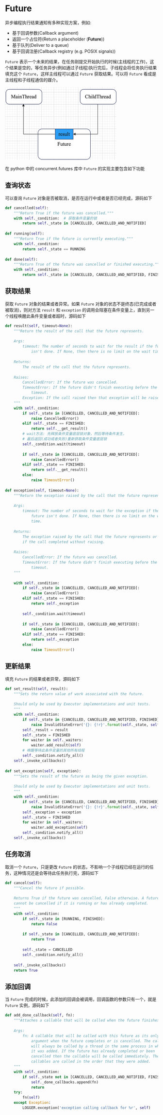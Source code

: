 # Future

异步编程执行结果通知有多种实现方案，例如:
+ 基于回调参数(Callback argument)
+ 返回一个占位符(Return a placeholder (**Future**))
+ 基于队列(Deliver to a queue)
+ 基于回调注册(Callback registry (e.g. POSIX signals))

`Future` 表示一个未来的结果，在任务刚提交开始执行的时候(主线程的工作)，这个结果是空的，等任务异步(例如通过子线程)执行完后，子线程会将任务执行结果填充这个 `Future`，这样主线程可以通过 `Future` 获取结果。可以将 `Future` 看成是主线程和子线程通信的媒介。

<img src="https://github.com/yangliuqing5470/blog/blob/master/python-futures/images/python-futures/image-20221007132036991.png" alt="image-20221011220341438" style="zoom:50%;" />
<!-- ![futures](https://github.com/yangliuqing5470/blog/blob/master/python-futures/images/python-futures/image-20221007132036991.png?raw=true) -->

在 python 中的 concurrent.futures 库中 `Future` 的实现主要包含如下功能

## 查询状态

可以查询 `Future` 对象是否被取消，是否在运行中或者是否已经完成，源码如下

```python
def cancelled(self):
    """Return True if the future was cancelled."""
    with self._condition:  # 获取条件变量的锁
        return self._state in [CANCELLED, CANCELLED_AND_NOTIFIED]

def running(self):
    """Return True if the future is currently executing."""
    with self._condition:
        return self._state == RUNNING

def done(self):
    """Return True of the future was cancelled or finished executing."""
    with self._condition:
        return self._state in [CANCELLED, CANCELLED_AND_NOTIFIED, FINISHED]
```

## 获取结果

获取 `Future` 对象的结果或者异常。如果 `Future` 对象的状态不是终态(已完成或者被取消)，则对方法 `result` 和 `exception` 的调用会阻塞在条件变量上，直到另一个线程唤醒此条件变量或者超时，源码如下

```python
def result(self, timeout=None):
    """Return the result of the call that the future represents.

    Args:
        timeout: The number of seconds to wait for the result if the future
            isn't done. If None, then there is no limit on the wait time.

    Returns:
        The result of the call that the future represents.

    Raises:
        CancelledError: If the future was cancelled.
        TimeoutError: If the future didn't finish executing before the given
            timeout.
        Exception: If the call raised then that exception will be raised.
    """
    with self._condition:
        if self._state in [CANCELLED, CANCELLED_AND_NOTIFIED]:
            raise CancelledError()
        elif self._state == FINISHED:
            return self.__get_result()
        # wait方法: 先释放条件变量底层锁对象，然后等待条件发生，
        # 最后返回(成功或者失败)重新获取条件变量底层锁
        self._condition.wait(timeout)

        if self._state in [CANCELLED, CANCELLED_AND_NOTIFIED]:
            raise CancelledError()
        elif self._state == FINISHED:
            return self.__get_result()
        else:
            raise TimeoutError()

def exception(self, timeout=None):
    """Return the exception raised by the call that the future represents.

    Args:
        timeout: The number of seconds to wait for the exception if the
            future isn't done. If None, then there is no limit on the wait
            time.

    Returns:
        The exception raised by the call that the future represents or None
        if the call completed without raising.

    Raises:
        CancelledError: If the future was cancelled.
        TimeoutError: If the future didn't finish executing before the given
            timeout.
    """

    with self._condition:
        if self._state in [CANCELLED, CANCELLED_AND_NOTIFIED]:
            raise CancelledError()
        elif self._state == FINISHED:
            return self._exception

        self._condition.wait(timeout)

        if self._state in [CANCELLED, CANCELLED_AND_NOTIFIED]:
            raise CancelledError()
        elif self._state == FINISHED:
            return self._exception
        else:
            raise TimeoutError()
```

## 更新结果

填充 `Future` 的结果或者异常，源码如下

```python
def set_result(self, result):
    """Sets the return value of work associated with the future.

    Should only be used by Executor implementations and unit tests.
    """
    with self._condition:
        if self._state in {CANCELLED, CANCELLED_AND_NOTIFIED, FINISHED}:
            raise InvalidStateError('{}: {!r}'.format(self._state, self))
        self._result = result
        self._state = FINISHED
        for waiter in self._waiters:
            waiter.add_result(self)
        # 唤醒等待此条件变量的其他所有线程
        self._condition.notify_all()
    self._invoke_callbacks()

def set_exception(self, exception):
    """Sets the result of the future as being the given exception.

    Should only be used by Executor implementations and unit tests.
    """
    with self._condition:
        if self._state in {CANCELLED, CANCELLED_AND_NOTIFIED, FINISHED}:
            raise InvalidStateError('{}: {!r}'.format(self._state, self))
        self._exception = exception
        self._state = FINISHED
        for waiter in self._waiters:
            waiter.add_exception(self)
        self._condition.notify_all()
    self._invoke_callbacks()
```

## 任务取消

取消一个 `Future`，只是更改 `Future` 的状态，不影响一个子线程已经在运行的任务，这种情况还是会等待此任务执行完，源码如下

```python
def cancel(self):
    """Cancel the future if possible.

    Returns True if the future was cancelled, False otherwise. A future
    cannot be cancelled if it is running or has already completed.
    """
    with self._condition:
        if self._state in [RUNNING, FINISHED]:
            return False

        if self._state in [CANCELLED, CANCELLED_AND_NOTIFIED]:
            return True

        self._state = CANCELLED
        self._condition.notify_all()

    self._invoke_callbacks()
    return True
```

## 添加回调

当 `Future` 完成的时候，此添加的回调会被调用，回调函数的参数只有一个，就是 `Future` 实例，源码如下

```python
def add_done_callback(self, fn):
    """Attaches a callable that will be called when the future finishes.

    Args:
        fn: A callable that will be called with this future as its only
            argument when the future completes or is cancelled. The callable
            will always be called by a thread in the same process in which
            it was added. If the future has already completed or been
            cancelled then the callable will be called immediately. These
            callables are called in the order that they were added.
    """
    with self._condition:
        if self._state not in [CANCELLED, CANCELLED_AND_NOTIFIED, FINISHED]:
            self._done_callbacks.append(fn)
            return
    try:
        fn(self)
    except Exception:
        LOGGER.exception('exception calling callback for %r', self)
```
